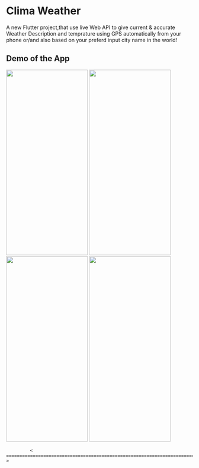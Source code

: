 # Clima Weather

A new Flutter project,that use live Web API to give current & accurate Weather Description and temprature using GPS automatically from your phone or/and also based on your preferd input city name in the world!

## Demo of the App

<img src="https://user-images.githubusercontent.com/84500378/181229023-b11fdf4e-b655-4dd0-b6b3-8b5e0d9390cf.jpg" width="220" height="500">
<img src="https://user-images.githubusercontent.com/84500378/181229054-96b2d529-bd77-43fa-9228-4eaa21d22c34.jpg" width="220" height="500">
<img src="https://user-images.githubusercontent.com/84500378/181229144-f28828ff-e8c0-40c9-a7ba-4c3536250c11.jpg" width="220" height="500">
<img src="https://user-images.githubusercontent.com/84500378/181229166-61cdfd41-c562-4cc6-8b46-4559910385df.jpg" width="220" height="500">


             <  ========================================================================  >

